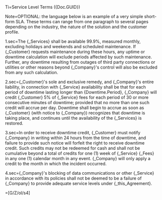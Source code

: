 Ti=Service Level Terms ({Doc.GUID})

Note=OPTIONAL: the language below is an example of a very simple short-form SLA.  These terms can range from one paragraph to several pages depending on the industry, the nature of the solution and the customer profile.

1.sec=The {_Services} shall be available 99.9%, measured monthly, excluding holidays and weekends and scheduled maintenance.  If {_Customer} requests maintenance during these hours, any uptime or downtime calculation will exclude periods affected by such maintenance.  Further, any downtime resulting from outages of third party connections or utilities or other reasons beyond {_Company}'s control will also be excluded from any such calculation. 

2.sec={_Customer}'s sole and exclusive remedy, and {_Company}'s entire liability, in connection with {_Service} availability shall be that for each period of downtime lasting longer than {Downtime.Period}, {_Company} will credit {_Customer} 5% of {_Service} fees for each period of 30 or more consecutive minutes of downtime; provided that no more than one such credit will accrue per day.  Downtime shall begin to accrue as soon as {_Customer} (with notice to {_Company}) recognizes that downtime is taking place, and continues until the availability of the {_Services} is restored.  

3.sec=In order to receive downtime credit, {_Customer} must notify {_Company} in writing within 24 hours from the time of downtime, and failure to provide such notice will forfeit the right to receive downtime credit.  Such credits may not be redeemed for cash and shall not be cumulative beyond a total of credits for one (1) week of {_Service} {_Fees} in any one (1) calendar month in any event.  {_Company} will only apply a credit to the month in which the incident occurred.  

4.sec={_Company}'s blocking of data communications or other {_Service} in accordance with its policies shall not be deemed to be a failure of {_Company} to provide adequate service levels under {_this_Agreement}.

=[G/Z/ol/s4] 

